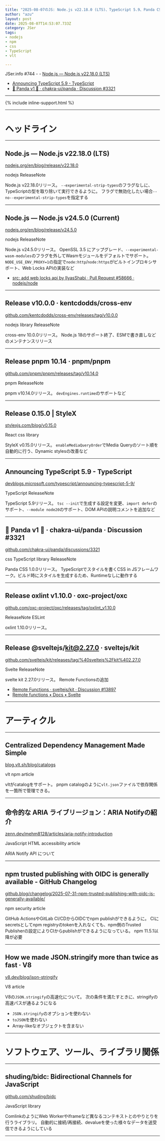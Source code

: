 ```yaml
---
title: "2025-08-07のJS: Node.js v22.18.0 (LTS)、TypeScript 5.9、Panda CSS v1"
author: "azu"
layout: post
date: 2025-08-07T14:53:07.733Z
category: JSer
tags:
- nodejs
- npm
- css
- TypeScript
- vlt

---
```


JSer.info #744 - - [Node.js — Node.js v22.18.0 (LTS)](https://nodejs.org/en/blog/release/v22.18.0)
- [Announcing TypeScript 5.9 - TypeScript](https://devblogs.microsoft.com/typescript/announcing-typescript-5-9/)
- [🐼 Panda v1 🎊 · chakra-ui/panda · Discussion #3321](https://github.com/chakra-ui/panda/discussions/3321)

----

{% include inline-support.html %}

----

<h1 class="site-genre">ヘッドライン</h1>

----

## Node.js — Node.js v22.18.0 (LTS)
[nodejs.org/en/blog/release/v22.18.0](https://nodejs.org/en/blog/release/v22.18.0 "Node.js — Node.js v22.18.0 (LTS)")
<p class="jser-tags jser-tag-icon"><span class="jser-tag">nodejs</span> <span class="jser-tag">ReleaseNote</span></p>

Node.js v22.18.0リリース。
`--experimental-strip-types`のフラグなしに、TypeScriptの型を取り除いて実行できるように。
フラグで無効化したい場合`--no--experimental-strip-types`を指定する


----

## Node.js — Node.js v24.5.0 (Current)
[nodejs.org/en/blog/release/v24.5.0](https://nodejs.org/en/blog/release/v24.5.0 "Node.js — Node.js v24.5.0 (Current)")
<p class="jser-tags jser-tag-icon"><span class="jser-tag">nodejs</span> <span class="jser-tag">ReleaseNote</span></p>

Node.js v24.5.0リリース。
OpenSSL 3.5 にアップグレード、`--experimental-wasm-modules`のフラグを外してWasmモジュールをデフォルトでサポート。
`NODE_USE_ENV_PROXY=1`の指定で`node:http`/`node:https`がビルトインプロキシサポート、Web Locks APIの実装など

- [src: add web locks api by IlyasShabi · Pull Request #58666 · nodejs/node](https://github.com/nodejs/node/pull/58666 "src: add web locks api by IlyasShabi · Pull Request #58666 · nodejs/node")

----

## Release v10.0.0 · kentcdodds/cross-env
[github.com/kentcdodds/cross-env/releases/tag/v10.0.0](https://github.com/kentcdodds/cross-env/releases/tag/v10.0.0 "Release v10.0.0 · kentcdodds/cross-env")
<p class="jser-tags jser-tag-icon"><span class="jser-tag">nodejs</span> <span class="jser-tag">library</span> <span class="jser-tag">ReleaseNote</span></p>

cross-env 10.0.0リリース。
Node.js 18のサポート終了、ESMで書き直しなどのメンテナンスリリース


----

## Release pnpm 10.14 · pnpm/pnpm
[github.com/pnpm/pnpm/releases/tag/v10.14.0](https://github.com/pnpm/pnpm/releases/tag/v10.14.0 "Release pnpm 10.14 · pnpm/pnpm")
<p class="jser-tags jser-tag-icon"><span class="jser-tag">pnpm</span> <span class="jser-tag">ReleaseNote</span></p>

pnpm v10.14.0リリース。
`devEngines.runtime`のサポートなど


----

## Release 0.15.0 | StyleX
[stylexjs.com/blog/v0.15.0](https://stylexjs.com/blog/v0.15.0 "Release 0.15.0 | StyleX")
<p class="jser-tags jser-tag-icon"><span class="jser-tag">React</span> <span class="jser-tag">css</span> <span class="jser-tag">library</span></p>

StyleX v0.15.0リリース。
`enableMediaQueryOrder`でMedia Queryのソート順を自動的に行う、Dynamic stylesの改善など


----

## Announcing TypeScript 5.9 - TypeScript
[devblogs.microsoft.com/typescript/announcing-typescript-5-9/](https://devblogs.microsoft.com/typescript/announcing-typescript-5-9/ "Announcing TypeScript 5.9 - TypeScript")
<p class="jser-tags jser-tag-icon"><span class="jser-tag">TypeScript</span> <span class="jser-tag">ReleaseNote</span></p>

TypeScript 5.9リリース。
`tsc --init`で生成する設定を変更、`import defer`のサポート、`--module node20`のサポート、DOM APIの説明コメントを追加など


----

## 🐼 Panda v1 🎊 · chakra-ui/panda · Discussion #3321
[github.com/chakra-ui/panda/discussions/3321](https://github.com/chakra-ui/panda/discussions/3321 "🐼 Panda v1 🎊 · chakra-ui/panda · Discussion #3321")
<p class="jser-tags jser-tag-icon"><span class="jser-tag">css</span> <span class="jser-tag">TypeScript</span> <span class="jser-tag">library</span> <span class="jser-tag">ReleaseNote</span></p>

Panda CSS 1.0.0リリース。
TypeScriptでスタイルを書くCSS in JSフレームワーク。ビルド時にスタイルを生成するため、Runtimeなしに動作する


----

## Release oxlint v1.10.0 · oxc-project/oxc
[github.com/oxc-project/oxc/releases/tag/oxlint\_v1.10.0](https://github.com/oxc-project/oxc/releases/tag/oxlint_v1.10.0 "Release oxlint v1.10.0 · oxc-project/oxc")
<p class="jser-tags jser-tag-icon"><span class="jser-tag">ReleaseNote</span> <span class="jser-tag">ESLint</span></p>

oxlint 1.10.0リリース。


----

## Release @sveltejs/kit@2.27.0 · sveltejs/kit
[github.com/sveltejs/kit/releases/tag/%40sveltejs%2Fkit%402.27.0](https://github.com/sveltejs/kit/releases/tag/%40sveltejs%2Fkit%402.27.0 "Release @sveltejs/kit@2.27.0 · sveltejs/kit")
<p class="jser-tags jser-tag-icon"><span class="jser-tag">Svelte</span> <span class="jser-tag">ReleaseNote</span></p>

svelte kit 2.27.0リリース。
Remote Functionsの追加

- [Remote Functions · sveltejs/kit · Discussion #13897](https://github.com/sveltejs/kit/discussions/13897 "Remote Functions · sveltejs/kit · Discussion #13897")
- [Remote functions • Docs • Svelte](https://svelte.dev/docs/kit/remote-functions "Remote functions • Docs • Svelte")

----
<h1 class="site-genre">アーティクル</h1>

----

## Centralized Dependency Management Made Simple
[blog.vlt.sh/blog/catalogs](https://blog.vlt.sh/blog/catalogs "Centralized Dependency Management Made Simple")
<p class="jser-tags jser-tag-icon"><span class="jser-tag">vlt</span> <span class="jser-tag">npm</span> <span class="jser-tag">article</span></p>

vltがcatalogをサポート。
pnpm catalogのように`vlt.json`ファイルで依存関係を一箇所で管理できる。


----

## 命令的な ARIA ライブリージョン：ARIA Notifyの紹介
[zenn.dev/mehm8128/articles/aria-notify-introduction](https://zenn.dev/mehm8128/articles/aria-notify-introduction "命令的な ARIA ライブリージョン：ARIA Notifyの紹介")
<p class="jser-tags jser-tag-icon"><span class="jser-tag">JavaScript</span> <span class="jser-tag">HTML</span> <span class="jser-tag">accessibility</span> <span class="jser-tag">article</span></p>

ARIA Notify API について


----

## npm trusted publishing with OIDC is generally available - GitHub Changelog
[github.blog/changelog/2025-07-31-npm-trusted-publishing-with-oidc-is-generally-available/](https://github.blog/changelog/2025-07-31-npm-trusted-publishing-with-oidc-is-generally-available/ "npm trusted publishing with OIDC is generally available - GitHub Changelog")
<p class="jser-tags jser-tag-icon"><span class="jser-tag">npm</span> <span class="jser-tag">security</span> <span class="jser-tag">article</span></p>

GitHub ActionsやGitLab CI/CDからOIDCでnpm publishができるように。
CIにsecretsとしてnpm registryのtokenを入れなくても、npm側のTrusted Publisherの設定によりCIからpublishができるようになっている。
npm 11.5.1以降が必要


----

## How we made JSON.stringify more than twice as fast · V8
[v8.dev/blog/json-stringify](https://v8.dev/blog/json-stringify "How we made JSON.stringify more than twice as fast · V8")
<p class="jser-tags jser-tag-icon"><span class="jser-tag">V8</span> <span class="jser-tag">article</span></p>

V8の`JSON.stringify`の高速化について。
次の条件を満たすときに、stringifyの高速パスが通るようになる

- `JSON.stringify`のオプションを使わない
- `toJSON`を使わない
- Array-likeなオブジェクトを含まない


----
<h1 class="site-genre">ソフトウェア、ツール、ライブラリ関係</h1>

----

## shuding/bidc: Bidirectional Channels for JavaScript
[github.com/shuding/bidc](https://github.com/shuding/bidc "shuding/bidc: Bidirectional Channels for JavaScript")
<p class="jser-tags jser-tag-icon"><span class="jser-tag">JavaScript</span> <span class="jser-tag">library</span></p>

ComlinkのようにWeb Workerやiframeなど異なるコンテキストとのやりとりを行うライブラリ。
自動的に接続/再接続、devalueを使った様々なデータを送受信できるようにしている


----
